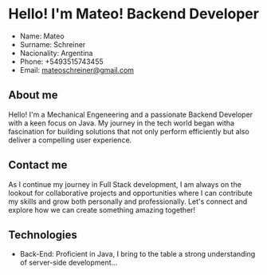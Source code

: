 # Hello! I'm Mateo! Backend Developer

* Name: Mateo
* Surname: Schreiner
* Nacionality: Argentina
* Phone: +5493515743455
* Email: mateoschreiner@gmail.com

## About me
Hello! I'm a Mechanical Engeneering and a passionate Backend Developer with a keen focus on Java. My journey in the tech world began witha  fascination for building solutions that not only perform efficiently but also deliver a compelling user experience.

## Contact me
As I continue my journey in Full Stack development, I am always on the lookout for collaborative projects and opportunities where I can contribute my skills and grow both personally and professionally. Let's connect and explore how we can create something amazing together!

## Technologies
- Back-End: Proficient in Java, I bring to the table a strong understanding of server-side development...
